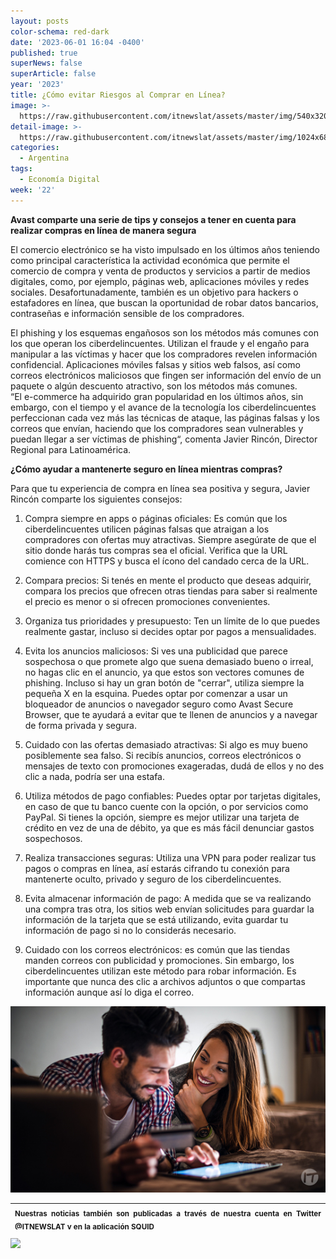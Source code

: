 ```yaml
---
layout: posts
color-schema: red-dark
date: '2023-06-01 16:04 -0400'
published: true
superNews: false
superArticle: false
year: '2023'
title: ¿Cómo evitar Riesgos al Comprar en Línea?
image: >-
  https://raw.githubusercontent.com/itnewslat/assets/master/img/540x320/Compra-OnLine-p.jpg
detail-image: >-
  https://raw.githubusercontent.com/itnewslat/assets/master/img/1024x680/Compra-OnLine-g.jpg
categories:
  - Argentina
tags:
  - Economía Digital
week: '22'
---
```

**Avast comparte una serie de tips y consejos a tener en cuenta para realizar compras en línea de manera segura**

El comercio electrónico se ha visto impulsado en los últimos años teniendo como principal característica la actividad económica que permite el comercio de compra y venta de productos y servicios a partir de medios digitales, como, por ejemplo, páginas web, aplicaciones móviles y redes sociales. Desafortunadamente, también es un objetivo para hackers o estafadores en línea, que buscan la oportunidad de robar datos bancarios, contraseñas e información sensible de los compradores.

El phishing y los esquemas engañosos son los métodos más comunes con los que operan los ciberdelincuentes. Utilizan el fraude y el engaño para manipular a las víctimas y hacer que los compradores revelen información confidencial. Aplicaciones móviles falsas y sitios web falsos, así como correos electrónicos maliciosos que fingen ser información del envío de un paquete o algún descuento atractivo, son los métodos más comunes.  
“El e-commerce ha adquirido gran popularidad en los últimos años, sin embargo, con el tiempo y el avance de la tecnología los ciberdelincuentes perfeccionan cada vez más las técnicas de ataque, las páginas falsas y los correos que envían, haciendo que los compradores sean vulnerables y puedan llegar a ser víctimas de phishing“, comenta Javier Rincón, Director Regional para Latinoamérica. 

**¿Cómo ayudar a mantenerte seguro en línea mientras compras?**

Para que tu experiencia de compra en línea sea positiva y segura, Javier Rincón comparte los siguientes consejos:
1.	Compra siempre en apps o páginas oficiales: Es común que los ciberdelincuentes utilicen páginas falsas que atraigan a los compradores con ofertas muy atractivas. Siempre asegúrate de que el sitio donde harás tus compras sea el oficial. Verifica que la URL comience con HTTPS y busca el ícono del candado cerca de la URL. 

2.	Compara precios: Si tenés en mente el producto que deseas adquirir, compara los precios que ofrecen otras tiendas para saber si realmente el precio es menor o si ofrecen promociones convenientes.

3.	Organiza tus prioridades y presupuesto: Ten un límite de lo que puedes realmente gastar, incluso si decides optar por pagos a mensualidades.

4.	Evita los anuncios maliciosos: Si ves una publicidad que parece sospechosa o que promete algo que suena demasiado bueno o irreal, no hagas clic en el anuncio, ya que estos son vectores comunes de phishing. Incluso si hay un gran botón de "cerrar", utiliza siempre la pequeña X en la esquina. Puedes optar por comenzar a usar un bloqueador de anuncios o navegador seguro como Avast Secure Browser, que te ayudará a evitar que te llenen de anuncios y a navegar de forma privada y segura.

5.	Cuidado con las ofertas demasiado atractivas: Si algo es muy bueno posiblemente sea falso. Si recibís anuncios, correos electrónicos o mensajes de texto con promociones exageradas, dudá de ellos y no des clic a nada, podría ser una estafa.

6.	Utiliza métodos de pago confiables: Puedes optar por tarjetas digitales, en caso de que tu banco cuente con la opción, o por servicios como PayPal. Si tienes la opción, siempre es mejor utilizar una tarjeta de crédito en vez de una de débito, ya que es más fácil denunciar gastos sospechosos.

7.	Realiza transacciones seguras: Utiliza una VPN para poder realizar tus pagos o compras en línea, así estarás cifrando tu conexión para mantenerte oculto, privado y seguro de los ciberdelincuentes. 

8.	Evita almacenar información de pago: A medida que se va realizando una compra tras otra, los sitios web envían solicitudes para guardar la información de la tarjeta que se está utilizando, evita guardar tu información de pago si no lo considerás necesario.

9.	Cuidado con los correos electrónicos: es común que las tiendas manden correos con publicidad y promociones. Sin embargo, los ciberdelincuentes utilizan este método para robar información. Es importante que nunca des clic a archivos adjuntos o que compartas información aunque así lo diga el correo.

![](https://raw.githubusercontent.com/itnewslat/assets/master/img/540x320/Compra-OnLine-p.jpg)

<table style="height: 42px;" width="569">
<tbody>
<tr>
<td style="text-align: justify;"><sub><strong>Nuestras noticias también son publicadas a través de nuestra cuenta en Twitter <a href="https://twitter.com/itnewslat?lang=es">@ITNEWSLAT</a> y en la aplicación <a href="https://squidapp.co/en/">SQUID</a></strong></sub></td>
</tr>
</tbody>
</table>

<img src="https://tracker.metricool.com/c3po.jpg?hash=56f88a41e39ab42c063cc51676587a04"/>